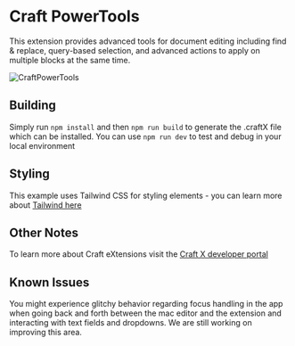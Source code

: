 # Craft PowerTools

This extension provides advanced tools for document editing including find & replace, query-based selection, and advanced actions to apply on multiple blocks at the same time.

![CraftPowerTools](https://user-images.githubusercontent.com/4363697/144303609-bf89695e-aa7a-4859-b96c-296e8830ffd1.gif)

## Building

Simply run `npm install` and then `npm run build` to generate the .craftX file which can be installed.
You can use `npm run dev` to test and debug in your local environment

## Styling

This example uses Tailwind CSS for styling elements - you can learn more about [Tailwind here](https://tailwindcss.com)

## Other Notes

To learn more about Craft eXtensions visit the [Craft X developer portal](https://developer.craft.do)

## Known Issues

You might experience glitchy behavior regarding focus handling in the app when going back and forth between the mac editor and the extension and interacting with text fields and dropdowns. We are still working on improving this area.
